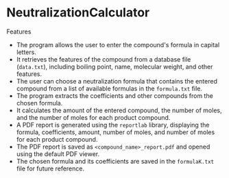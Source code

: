 # NeutralizationCalculator
Features

- The program allows the user to enter the compound's formula in capital letters.
- It retrieves the features of the compound from a database file (`data.txt`), including boiling point, name, molecular weight, and other features.
- The user can choose a neutralization formula that contains the entered compound from a list of available formulas in the `formula.txt` file.
- The program extracts the coefficients and other compounds from the chosen formula.
- It calculates the amount of the entered compound, the number of moles, and the number of moles for each product compound.
- A PDF report is generated using the `reportlab` library, displaying the formula, coefficients, amount, number of moles, and number of moles for each product compound.
- The PDF report is saved as `<compound_name>_report.pdf` and opened using the default PDF viewer.
- The chosen formula and its coefficients are saved in the `formulaK.txt` file for future reference.
